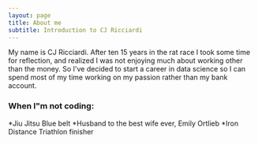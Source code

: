 ```yaml
---
layout: page
title: About me
subtitle: Introduction to CJ Ricciardi
---
```


My name is CJ Ricciardi.  After ten 15 years in the rat race I took some time for reflection, and realized I was not enjoying much about working other than the money.  So I've decided to start a career in data science so I can spend most of my time working on my passion rather than my bank account.

### When I"m not coding:

*Jiu Jitsu Blue belt
*Husband to the best wife ever, Emily Ortlieb
*Iron Distance Triathlon finisher
